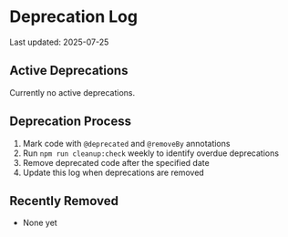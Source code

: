# Deprecation Log

Last updated: 2025-07-25

## Active Deprecations

Currently no active deprecations.

## Deprecation Process

1. Mark code with `@deprecated` and `@removeBy` annotations
2. Run `npm run cleanup:check` weekly to identify overdue deprecations
3. Remove deprecated code after the specified date
4. Update this log when deprecations are removed

## Recently Removed

- None yet